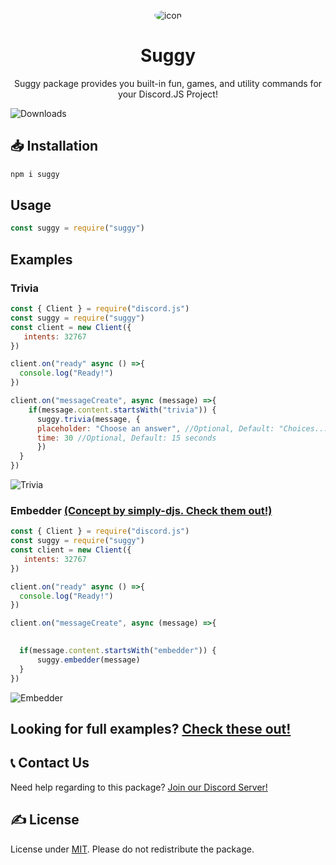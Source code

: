 <p align=center>
   <img src="https://raw.githubusercontent.com/Sugger25e/suggynpm/main/src/icon.png" alt=icon style="border-radius:50%;">
</p>

<h1 align=center>
   Suggy
   </h1>

<p align=center>
   Suggy package provides you built-in fun, games, and utility commands for your Discord.JS Project!
</p>

![Downloads](https://img.shields.io/npm/dt/suggy.svg?style=flat-square)

## 📥 Installation
```bash
npm i suggy
```

## Usage
```js
const suggy = require("suggy")
```
## Examples
### Trivia
```js
const { Client } = require("discord.js")
const suggy = require("suggy")
const client = new Client({
   intents: 32767
})

client.on("ready" async () =>{
  console.log("Ready!")
})

client.on("messageCreate", async (message) =>{
    if(message.content.startsWith("trivia")) {
      suggy.trivia(message, {
      placeholder: "Choose an answer", //Optional, Default: "Choices..."
      time: 30 //Optional, Default: 15 seconds
      })
  }
})

```
![Trivia](https://raw.githubusercontent.com/Sugger25e/suggynpm/main/src/trivia.png)



### Embedder [(Concept by simply-djs. Check them out!)](https://www.npmjs.com/package/simply-djs)
```js
const { Client } = require("discord.js")
const suggy = require("suggy")
const client = new Client({
   intents: 32767
})

client.on("ready" async () =>{
  console.log("Ready!")
})

client.on("messageCreate", async (message) =>{

  
  if(message.content.startsWith("embedder")) {
      suggy.embedder(message)
  }
})

```
![Embedder](https://raw.githubusercontent.com/Sugger25e/suggynpm/main/src/embedder.png)


## Looking for full examples? [Check these out!](https://github.com/Sugger25e/suggynpm/tree/main/examples)

## 📞 Contact Us
Need help regarding to this package? [Join our Discord Server!](https://suggy.sugger25.repl.co/discord)


## ✍️ License
License under [MIT](https://choosealicense.com/licenses/mit/). Please do not redistribute the package.
